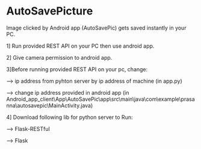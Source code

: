 # AutoSavePicture
 
Image clicked by Android app (AutoSavePic) gets saved instantly in your PC.

1] Run provided REST API on your PC then use android app.

2] Give camera permission to android app.


3]Before running provided REST API on your pc, change:

--> ip address from pyhton server by ip address of machine (in app.py)

--> change ip address provided in android app (in Android_app_client\App\AutoSavePic\app\src\main\java\com\example\prasanna\autosavepic\MainActivity.java)
 
4] Download following lib for python server to Run:

--> Flask-RESTful

--> Flask

